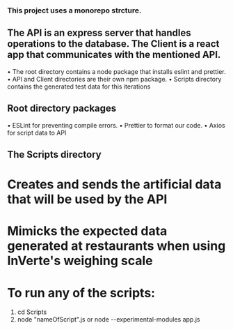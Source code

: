 ### This project uses a monorepo strcture.

## The API is an express server that handles operations to the database. The Client is a react app that communicates with the mentioned API.

• The root directory contains a node package that installs eslint and prettier.
• API and Client directories are their own npm package.
• Scripts directory contains the generated test data for this iterations

## Root directory packages

• ESLint for preventing compile errors.
• Prettier to format our code.
• Axios for script data to API

## The Scripts directory

# Creates and sends the artificial data that will be used by the API

# Mimicks the expected data generated at restaurants when using InVerte's weighing scale

# To run any of the scripts:

1. cd Scripts
2. node "nameOfScript".js or node --experimental-modules app.js      
